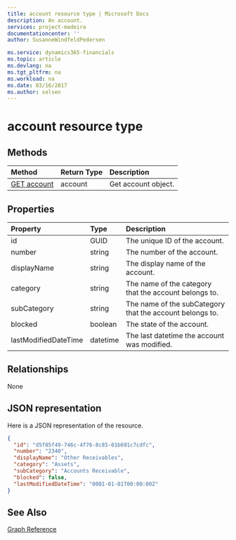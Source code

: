 ```yaml
---
title: account resource type | Microsoft Docs
description: An account.
services: project-madeira
documentationcenter: ''
author: SusanneWindfeldPedersen

ms.service: dynamics365-financials
ms.topic: article
ms.devlang: na
ms.tgt_pltfrm: na
ms.workload: na
ms.date: 03/16/2017
ms.author: solsen
---
```


# account resource type

## Methods

| Method       | Return Type  |Description|
|:---------------|:--------|:----------|
|[GET account](get-account.md)|account|Get account object.|

## Properties
| Property	   | Type	|Description|
|:---------------|:--------|:----------|
|id|GUID|The unique ID of the account.|
|number|string|The number of the account.|
|displayName|string|The display name of the account.|
|category|string|The name of the category that the account belongs to.|
|subCategory|string|The name of the subCategory that the account belongs to.|
|blocked|boolean|The state of the account.|
|lastModifiedDateTime|datetime|The last datetime the account was modified.|


## Relationships
None

## JSON representation

Here is a JSON representation of the resource.


```json
{
  "id": "d5f85f49-746c-4f76-8c85-01b691c7cdfc",
  "number": "2340",
  "displayName": "Other Receivables",
  "category": "Assets",
  "subCategory": "Accounts Receivable",
  "blocked": false,
  "lastModifiedDateTime": "0001-01-01T00:00:00Z"
}

```
## See Also
[Graph Reference](graph-reference.md)  
